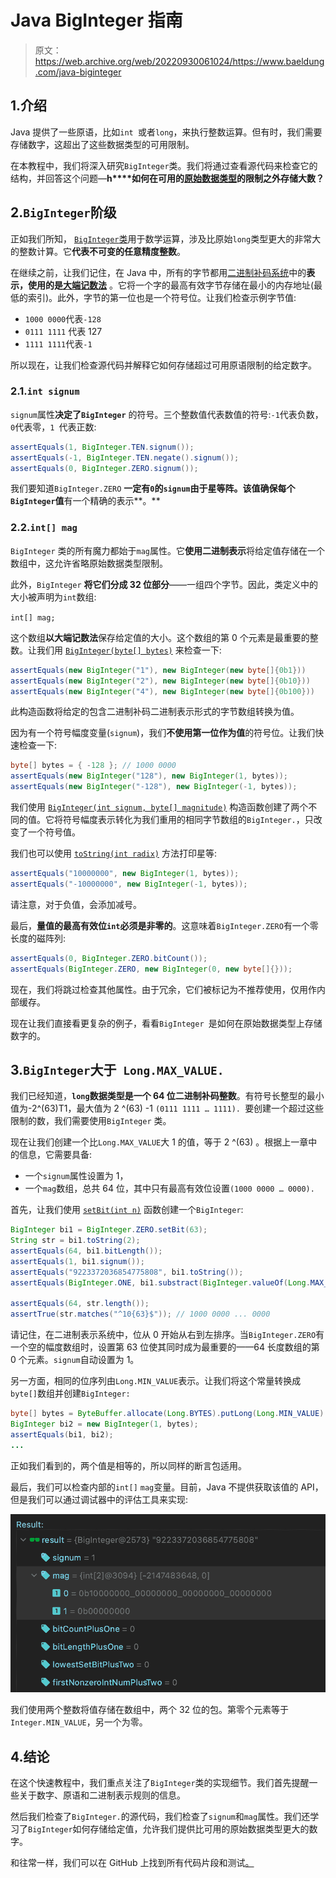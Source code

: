 # Java BigInteger 指南

> 原文：<https://web.archive.org/web/20220930061024/https://www.baeldung.com/java-biginteger>

## 1.介绍

Java 提供了一些原语，比如`int `或者`long`，来执行整数运算。但有时，我们需要存储数字，这超出了这些数据类型的可用限制。

在本教程中，我们将深入研究`BigInteger`类。我们将通过查看源代码来检查它的结构，并回答这个问题—**h****如何在可用的[原始数据类型](/web/20220616203429/https://www.baeldung.com/java-primitives)的限制之外存储大数？**

## 2.`BigInteger`阶级

正如我们所知， [`BigInteger`类](/web/20220616203429/https://www.baeldung.com/java-bigdecimal-biginteger#biginteger)用于数学运算，涉及比原始`long`类型更大的非常大的整数计算。它**代表不可变的任意精度整数**。

在继续之前，让我们记住，在 Java 中，所有的字节都用[二进制补码系统](/web/20220616203429/https://www.baeldung.com/cs/two-complement)中的**表示，使用的是[大端记数法](/web/20220616203429/https://www.baeldung.com/cs/most-significant-bit)** 。它将一个字的最高有效字节存储在最小的内存地址(最低的索引)。此外，字节的第一位也是一个符号位。让我们检查示例字节值:

*   `1000 0000`代表`-128`
*   `0111 1111` 代表 127
*   `1111 1111`代表`-1`

所以现在，让我们检查源代码并解释它如何存储超过可用原语限制的给定数字。

### 2.1.`int signum`

`signum`属性**决定了`BigInteger`** 的符号。三个整数值代表数值的符号:`-1`代表负数，`0`代表零，`1 `代表正数:

```java
assertEquals(1, BigInteger.TEN.signum());
assertEquals(-1, BigInteger.TEN.negate().signum());
assertEquals(0, BigInteger.ZERO.signum());
```

我们要知道`BigInteger.ZERO` **一定有`0`的`signum`由于星等阵。该值确保每个`BigInteger`值**有一个精确的表示**。**

### 2.2.`int[] mag`

`BigInteger` 类的所有魔力都始于`mag`属性。它**使用二进制表示**将给定值存储在一个数组中，这允许省略原始数据类型限制。

此外，`BigInteger` **将它们分成 32 位部分**——一组四个字节。因此，类定义中的大小被声明为`int`数组:

`int[] mag;`

这个数组**以大端记数法**保存给定值的大小。这个数组的第 0 个元素是最重要的整数。让我们用 [`BigInteger(byte[] bytes)`](https://web.archive.org/web/20220616203429/https://docs.oracle.com/en/java/javase/11/docs/api/java.base/java/math/BigInteger.html#%3Cinit%3E(byte%5B%5D)) 来检查一下:

```java
assertEquals(new BigInteger("1"), new BigInteger(new byte[]{0b1}))
assertEquals(new BigInteger("2"), new BigInteger(new byte[]{0b10}))
assertEquals(new BigInteger("4"), new BigInteger(new byte[]{0b100}))
```

此构造函数将给定的包含二进制补码二进制表示形式的字节数组转换为值。

因为有一个符号幅度变量(`signum`)，我们**不使用第一位作为值**的符号位。让我们快速检查一下:

```java
byte[] bytes = { -128 }; // 1000 0000
assertEquals(new BigInteger("128"), new BigInteger(1, bytes));
assertEquals(new BigInteger("-128"), new BigInteger(-1, bytes));
```

我们使用 [`BigInteger(int signum, byte[] magnitude)`](https://web.archive.org/web/20220616203429/https://docs.oracle.com/en/java/javase/11/docs/api/java.base/java/math/BigInteger.html#%3Cinit%3E(int,byte%5B%5D)) 构造函数创建了两个不同的值。它将符号幅度表示转化为我们重用的相同字节数组的`BigInteger.`，只改变了一个符号值。

我们也可以使用 [`toString(int radix)`](https://web.archive.org/web/20220616203429/https://docs.oracle.com/en/java/javase/11/docs/api/java.base/java/math/BigInteger.html#toString(int)) 方法打印星等:

```java
assertEquals("10000000", new BigInteger(1, bytes));
assertEquals("-10000000", new BigInteger(-1, bytes));
```

请注意，对于负值，会添加减号。

最后，**量值的最高有效位`int`必须是非零的**。这意味着`BigInteger.ZERO`有一个零长度的磁阵列:

```java
assertEquals(0, BigInteger.ZERO.bitCount()); 
assertEquals(BigInteger.ZERO, new BigInteger(0, new byte[]{}));
```

现在，我们将跳过检查其他属性。由于冗余，它们被标记为不推荐使用，仅用作内部缓存。

现在让我们直接看更复杂的例子，看看`BigInteger `是如何在原始数据类型上存储数字的。

## 3.`BigInteger`大于` Long.MAX_VALUE.`

我们已经知道，**`long`数据类型是一个 64 位二进制补码整数**。有符号长整型的最小值为-2^(63)T1，最大值为 2 ^(63) -1 `(0111 1111 … 1111). `要创建一个超过这些限制的数，我们需要使用`BigInteger` 类。

现在让我们创建一个比`Long.MAX_VALUE`大 1 的值，等于 2 ^(63) 。根据上一章中的信息，它需要具备:

*   一个`signum`属性设置为 1，
*   一个`mag`数组，总共 64 位，其中只有最高有效位设置`(1000 0000 … 0000).`

首先，让我们使用 [`setBit(int n)`](https://web.archive.org/web/20220616203429/https://docs.oracle.com/en/java/javase/11/docs/api/java.base/java/math/BigInteger.html#setBit(int)) 函数创建一个`BigInteger`:

```java
BigInteger bi1 = BigInteger.ZERO.setBit(63);
String str = bi1.toString(2);
assertEquals(64, bi1.bitLength());
assertEquals(1, bi1.signum());
assertEquals("9223372036854775808", bi1.toString());
assertEquals(BigInteger.ONE, bi1.substract(BigInteger.valueOf(Long.MAX_VALUE)));

assertEquals(64, str.length());
assertTrue(str.matches("^10{63}$")); // 1000 0000 ... 0000
```

请记住，在二进制表示系统中，位从 0 开始从右到左排序。当`BigInteger.ZERO`有一个空的幅度数组时，设置第 63 位使其同时成为最重要的——64 长度数组的第 0 个元素。`signum`自动设置为 1。

另一方面，相同的位序列由`Long.MIN_VALUE`表示。让我们将这个常量转换成`byte[]`数组并创建`BigInteger:`

```java
byte[] bytes = ByteBuffer.allocate(Long.BYTES).putLong(Long.MIN_VALUE).array();
BigInteger bi2 = new BigInteger(1, bytes);
assertEquals(bi1, bi2);
...
```

正如我们看到的，两个值是相等的，所以同样的断言包适用。

最后，我们可以检查内部的`int[]` `mag`变量。目前，Java 不提供获取该值的 API，但是我们可以通过调试器中的评估工具来实现:

[![](img/7283cb2ababe9bbc3afb24c65a251565.png)](/web/20220616203429/https://www.baeldung.com/wp-content/uploads/2021/07/bael_4920_1.png)

我们使用两个整数将值存储在数组中，两个 32 位的包。第零个元素等于`Integer.MIN_VALUE`，另一个为零。

## 4.结论

在这个快速教程中，我们重点关注了`BigInteger`类的实现细节。我们首先提醒一些关于数字、原语和二进制表示规则的信息。

然后我们检查了`BigInteger.`的源代码，我们检查了`signum`和`mag`属性。我们还学习了`BigInteger`如何存储给定值，允许我们提供比可用的原始数据类型更大的数字。

和往常一样，我们可以在 GitHub 上找到所有代码片段和测试[。](https://web.archive.org/web/20220616203429/https://github.com/eugenp/tutorials/tree/master/core-java-modules/java-numbers-4)